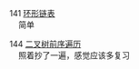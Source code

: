 141 [环形链表](https://leetcode.cn/problems/linked-list-cycle/)  
&nbsp;&nbsp;&nbsp;&nbsp;简单

144 [二叉树前序遍历](https://leetcode.cn/problems/binary-tree-preorder-traversal/)  
&nbsp;&nbsp;&nbsp;&nbsp;照着抄了一遍，感觉应该多复习
